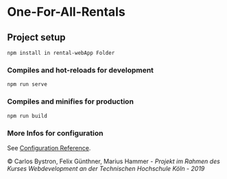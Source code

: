 
# One-For-All-Rentals

## Project setup
```
npm install in rental-webApp Folder
```

### Compiles and hot-reloads for development
```
npm run serve
```

### Compiles and minifies for production
```
npm run build
```

### More Infos for configuration
See [Configuration Reference](https://cli.vuejs.org/config/).


© Carlos Bystron, Felix Günthner, Marius Hammer - 
_Projekt im Rahmen des Kurses Webdevelopment an der Technischen Hochschule Köln - 2019_
